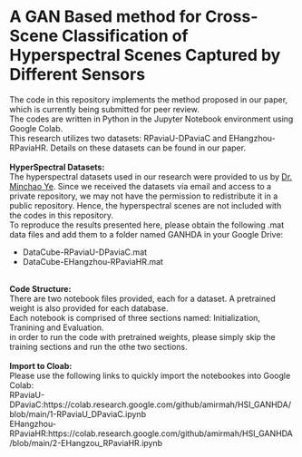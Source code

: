 # A GAN Based method for Cross-Scene Classification of Hyperspectral Scenes Captured by Different Sensors
The code in this repository implements the method proposed in our paper, which is currently being submitted for peer review.<br>
The codes are written in Python in the Jupyter Notebook environment using Google Colab.<br>
This research utilizes two datasets: RPaviaU-DPaviaC and EHangzhou-RPaviaHR. Details on these datasets can be found in our paper.<br>
<br>
<strong>HyperSpectral Datasets:</strong><br>
The hyperspectral datasets used in our research were provided to us by <a href="https://scholar.google.com/citations?user=sAnqbRwAAAAJ" target="_blank">Dr. Minchao Ye</a>.
Since we received the datasets via email and access to a private repository, we may not have the permission to redistribute it in a public repository.
Hence, the hyperspectral scenes are not included with the codes in this repository.<br>
To reproduce the results presented here, please obtain the following .mat data files and add them to a folder named GANHDA in your Google Drive:<br>
* DataCube-RPaviaU-DPaviaC.mat
* DataCube-EHangzhou-RPaviaHR.mat
<br>
<strong>Code Structure:</strong><br>
There are two notebook files provided, each for a dataset. A pretrained weight is also provided for each database.<br>
Each notebook is comprised of three sections named: Initialization, Tranining and Evaluation.<br>
in order to run the code with pretrained weights, please simply skip the training sections and run the othe two sections.
<br>
<br>
<strong>Import to Cloab:</strong><br>
Please use the following links to quickly import the notebookes into Google Colab:<br>
RPaviaU-DPaviaC:https://colab.research.google.com/github/amirmah/HSI_GANHDA/blob/main/1-RPaviaU_DPaviaC.ipynb<br>
EHangzhou-RPaviaHR:https://colab.research.google.com/github/amirmah/HSI_GANHDA/blob/main/2-EHangzou_RPaviaHR.ipynb
